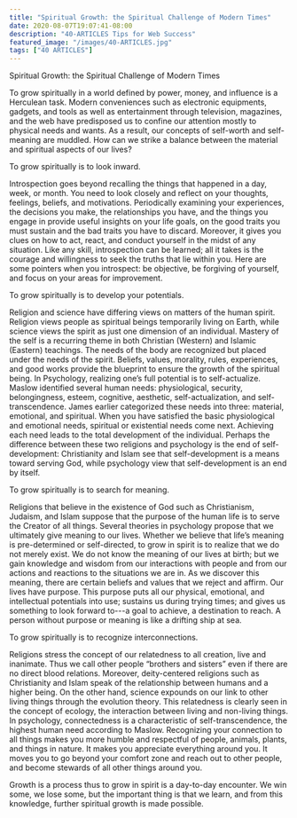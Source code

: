 ```yaml
---
title: "Spiritual Growth: the Spiritual Challenge of Modern Times"
date: 2020-08-07T19:07:41-08:00
description: "40-ARTICLES Tips for Web Success"
featured_image: "/images/40-ARTICLES.jpg"
tags: ["40 ARTICLES"]
---
```


Spiritual Growth: the Spiritual Challenge of Modern Times 


To grow spiritually in a world defined by power, money, and influence is a Herculean task. Modern conveniences such as electronic equipments, gadgets, and tools as well as entertainment through television, magazines, and the web have predisposed us to confine our attention mostly to physical needs and wants. As a result, our concepts of self-worth and self-meaning are muddled. How can we strike a balance between the material and spiritual aspects of our lives? 

To grow spiritually is to look inward.

Introspection goes beyond recalling the things that happened in a day, week, or month. You need to look closely and reflect on your thoughts, feelings, beliefs, and motivations. Periodically examining your experiences, the decisions you make, the relationships you have, and the things you engage in provide useful insights on your life goals, on the good traits you must sustain and the bad traits you have to discard. Moreover, it gives you clues on how to act, react, and conduct yourself in the midst of any situation. Like any skill, introspection can be learned; all it takes is the courage and willingness to seek the truths that lie within you. Here are some pointers when you introspect: be objective, be forgiving of yourself, and focus on your areas for improvement.

To grow spiritually is to develop your potentials.

Religion and science have differing views on matters of the human spirit. Religion views people as spiritual beings temporarily living on Earth, while science views the spirit as just one dimension of an individual. Mastery of the self is a recurring theme in both Christian (Western) and Islamic (Eastern) teachings. The needs of the body are recognized but placed under the needs of the spirit. Beliefs, values, morality, rules, experiences, and good works provide the blueprint to ensure the growth of the spiritual being. In Psychology, realizing one’s full potential is to self-actualize. Maslow identified several human needs: physiological, security, belongingness, esteem, cognitive, aesthetic, self-actualization, and self-transcendence. James earlier categorized these needs into three: material, emotional, and spiritual. When you have satisfied the basic physiological and emotional needs, spiritual or existential needs come next. Achieving each need leads to the total development of the individual. Perhaps the difference between these two religions and psychology is the end of self-development: Christianity and Islam see that self-development is a means toward serving God, while psychology view that self-development is an end by itself.

To grow spiritually is to search for meaning.

Religions that believe in the existence of God such as Christianism, Judaism, and Islam suppose that the purpose of the human life is to serve the Creator of all things. Several theories in psychology propose that we ultimately give meaning to our lives. Whether we believe that life’s meaning is pre-determined or self-directed, to grow in spirit is to realize that we do not merely exist. We do not know the meaning of our lives at birth; but we gain knowledge and wisdom from our interactions with people and from our actions and reactions to the situations we are in. As we discover this meaning, there are certain beliefs and values that we reject and affirm.  Our lives have purpose. This purpose puts all our physical, emotional, and intellectual potentials into use; sustains us during trying times; and gives us something to look forward to---a goal to achieve, a destination to reach. A person without purpose or meaning is like a drifting ship at sea.

To grow spiritually is to recognize interconnections.

Religions stress the concept of our relatedness to all creation, live and inanimate. Thus we call other people “brothers and sisters” even if there are no direct blood relations. Moreover, deity-centered religions such as Christianity and Islam speak of the relationship between humans and a higher being. On the other hand, science expounds on our link to other living things through the evolution theory. This relatedness is clearly seen in the concept of ecology, the interaction between living and non-living things. In psychology, connectedness is a characteristic of self-transcendence, the highest human need according to Maslow. Recognizing your connection to all things makes you more humble and respectful of people, animals, plants, and things in nature. It makes you appreciate everything around you. It moves you to go beyond your comfort zone and reach out to other people, and become stewards of all other things around you.

Growth is a process thus to grow in spirit is a day-to-day encounter. We win some, we lose some, but the important thing is that we learn, and from this knowledge, further spiritual growth is made possible. 


